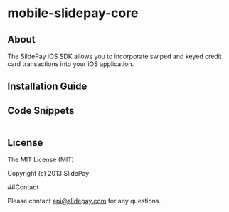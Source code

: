 mobile-slidepay-core
=====================

## About
The SlidePay iOS SDK allows you to incorporate swiped and keyed credit card transactions into your iOS application.


## Installation Guide


## Code Snippets


```objc

```

## License

The MIT License (MIT)

Copyright (c) 2013 SlidePay


##Contact

Please contact api@slidepay.com for any questions.

